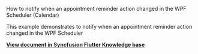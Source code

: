 How to notify when an appointment reminder action changed in the WPF Scheduler (Calendar)

This example demonstrates to notify when an appointment reminder action changed in the WPF Scheduler

**[View document in Syncfusion Flutter Knowledge base](https://www.syncfusion.com/kb/12745/how-to-notify-when-an-appointment-reminder-action-changed-in-the-wpf-scheduler-calendar)**
